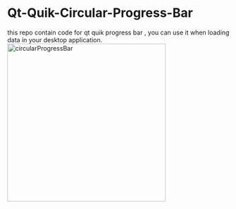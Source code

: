 # Qt-Quik-Circular-Progress-Bar
this repo contain code for qt quik  progress bar , you can use it when loading data in your desktop application. 
<img width="359" alt="circularProgressBar" src="https://user-images.githubusercontent.com/78800371/113339479-6c4ba500-9322-11eb-8f46-38f90167a41b.png">

